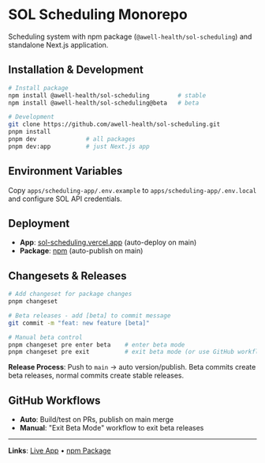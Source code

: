 # SOL Scheduling Monorepo

Scheduling system with npm package (`@awell-health/sol-scheduling`) and standalone Next.js application.

## Installation & Development

```bash
# Install package
npm install @awell-health/sol-scheduling        # stable
npm install @awell-health/sol-scheduling@beta   # beta

# Development
git clone https://github.com/awell-health/sol-scheduling.git
pnpm install
pnpm dev              # all packages
pnpm dev:app          # just Next.js app
```

## Environment Variables

Copy `apps/scheduling-app/.env.example` to `apps/scheduling-app/.env.local` and configure SOL API credentials.

## Deployment

- **App**: [sol-scheduling.vercel.app](https://sol-scheduling.vercel.app) (auto-deploy on main)
- **Package**: [npm](https://www.npmjs.com/package/@awell-health/sol-scheduling) (auto-publish on main)

## Changesets & Releases

```bash
# Add changeset for package changes
pnpm changeset

# Beta releases - add [beta] to commit message
git commit -m "feat: new feature [beta]"

# Manual beta control
pnpm changeset pre enter beta    # enter beta mode
pnpm changeset pre exit          # exit beta mode (or use GitHub workflow)
```

**Release Process**: Push to `main` → auto version/publish. Beta commits create beta releases, normal commits create stable releases.

## GitHub Workflows

- **Auto**: Build/test on PRs, publish on main merge
- **Manual**: "Exit Beta Mode" workflow to exit beta releases

---

**Links**: [Live App](https://sol-scheduling.vercel.app) • [npm Package](https://www.npmjs.com/package/@awell-health/sol-scheduling)